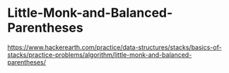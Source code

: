 # Little-Monk-and-Balanced-Parentheses
https://www.hackerearth.com/practice/data-structures/stacks/basics-of-stacks/practice-problems/algorithm/little-monk-and-balanced-parentheses/
